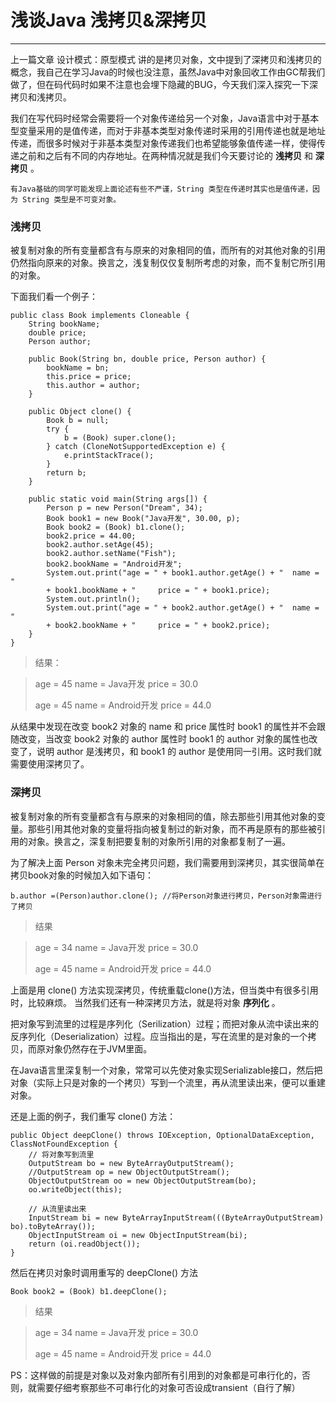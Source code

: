 # 浅谈Java 浅拷贝&深拷贝
---

上一篇文章 设计模式：原型模式 讲的是拷贝对象，文中提到了深拷贝和浅拷贝的概念，我自己在学习Java的时候也没注意，虽然Java中对象回收工作由GC帮我们做了，但在码代码时如果不注意也会埋下隐藏的BUG，今天我们深入探究一下深拷贝和浅拷贝。

我们在写代码时经常会需要将一个对象传递给另一个对象，Java语言中对于基本型变量采用的是值传递，而对于非基本类型对象传递时采用的引用传递也就是地址传递，而很多时候对于非基本类型对象传递我们也希望能够象值传递一样，使得传递之前和之后有不同的内存地址。在两种情况就是我们今天要讨论的 **浅拷贝** 和 **深拷贝** 。
	
	有Java基础的同学可能发现上面论述有些不严谨，String 类型在传递时其实也是值传递，因为 String 类型是不可变对象。

### 浅拷贝 

被复制对象的所有变量都含有与原来的对象相同的值，而所有的对其他对象的引用仍然指向原来的对象。换言之，浅复制仅仅复制所考虑的对象，而不复制它所引用的对象。

下面我们看一个例子：
	
	public class Book implements Cloneable {
		String bookName;
		double price;
		Person author;
	
		public Book(String bn, double price, Person author) {
			bookName = bn;
			this.price = price;
			this.author = author;
		}
	
		public Object clone() {
			Book b = null;
			try {
				b = (Book) super.clone();
			} catch (CloneNotSupportedException e) {
				e.printStackTrace();
			}
			return b;
		}
	
		public static void main(String args[]) {
			Person p = new Person("Dream", 34);
			Book book1 = new Book("Java开发", 30.00, p);
			Book book2 = (Book) b1.clone();
			book2.price = 44.00;
			book2.author.setAge(45);
			book2.author.setName("Fish");
			book2.bookName = "Android开发";
			System.out.print("age = " + book1.author.getAge() + "  name = " 
			+ book1.bookName + "     price = " + book1.price);
			System.out.println();
			System.out.print("age = " + book2.author.getAge() + "  name = " 
			+ book2.bookName + "     price = " + book2.price);
		}
	}


> 结果：

> age = 45  name = Java开发     price = 30.0
> 
> age = 45  name = Android开发     price = 44.0

从结果中发现在改变 book2 对象的 name 和 price 属性时 book1 的属性并不会跟随改变，当改变 book2 对象的 author 属性时 book1 的 author 对象的属性也改变了，说明 author 是浅拷贝，和 book1 的 author 是使用同一引用。这时我们就需要使用深拷贝了。

### 深拷贝

被复制对象的所有变量都含有与原来的对象相同的值，除去那些引用其他对象的变量。那些引用其他对象的变量将指向被复制过的新对象，而不再是原有的那些被引用的对象。换言之，深复制把要复制的对象所引用的对象都复制了一遍。

为了解决上面 Person 对象未完全拷贝问题，我们需要用到深拷贝，其实很简单在拷贝book对象的时候加入如下语句：
 
	b.author =(Person)author.clone(); //将Person对象进行拷贝，Person对象需进行了拷贝

> 结果

> age = 34  name = Java开发     price = 30.0
> 
> age = 45  name = Android开发     price = 44.0



上面是用 clone() 方法实现深拷贝，传统重载clone()方法，但当类中有很多引用时，比较麻烦。 当然我们还有一种深拷贝方法，就是将对象 **序列化** 。

把对象写到流里的过程是序列化（Serilization）过程；而把对象从流中读出来的反序列化（Deserialization）过程。应当指出的是，写在流里的是对象的一个拷贝，而原对象仍然存在于JVM里面。

在Java语言里深复制一个对象，常常可以先使对象实现Serializable接口，然后把对象（实际上只是对象的一个拷贝）写到一个流里，再从流里读出来，便可以重建对象。

还是上面的例子，我们重写 clone() 方法：

	public Object deepClone() throws IOException, OptionalDataException, ClassNotFoundException {
        // 将对象写到流里
        OutputStream bo = new ByteArrayOutputStream();
        //OutputStream op = new ObjectOutputStream();
        ObjectOutputStream oo = new ObjectOutputStream(bo);
        oo.writeObject(this);
 
        // 从流里读出来
        InputStream bi = new ByteArrayInputStream(((ByteArrayOutputStream) bo).toByteArray());
        ObjectInputStream oi = new ObjectInputStream(bi);
        return (oi.readObject());
    }


然后在拷贝对象时调用重写的 deepClone() 方法

	Book book2 = (Book) b1.deepClone();

> 结果

> age = 34  name = Java开发     price = 30.0
> 
> age = 45  name = Android开发     price = 44.0


PS：这样做的前提是对象以及对象内部所有引用到的对象都是可串行化的，否则，就需要仔细考察那些不可串行化的对象可否设成transient（自行了解）